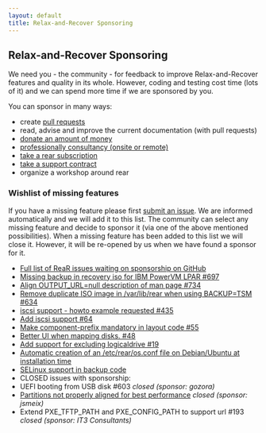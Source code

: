 ```yaml
---
layout: default
title: Relax-and-Recover Sponsoring
---
```

## Relax-and-Recover Sponsoring

We need you - the community - for feedback to improve Relax-and-Recover features and quality in its whole. However, coding and testing cost time (lots of it) and we can spend more time if we are sponsored by you.

You can sponsor in many ways:

 - create [pull requests](https://help.github.com/articles/using-pull-requests/)
 - read, advise and improve the current documentation (with pull requests)
 - [donate an amount of money](https://www.paypal.com/cgi-bin/webscr?item_name=Donation+to+Relax+and+Recover&cmd=_donations&business=gratien.dhaese%40gmail.com)
 - [professionally consultancy (onsite or remote)](http://relax-and-recover.org/development/)
 - [take a rear subscription](http://www.it3.be/rear-support/)
 - [take a support contract](http://www.it3.be/rear-support/)
 - organize a workshop around rear

### Wishlist of missing features

If you have a missing feature please first [submit an issue](https://github.com/rear/rear/issues). We are informed automatically and we will add it to this list. The community can select any missing feature and decide to sponsor it (via one of the above mentioned possibilities). When a missing feature has been added to this list we will close it. However, it will be re-opened by us when we have found a sponsor for it.

 - [Full list of ReaR issues waiting on sponsorship on GitHub](https://github.com/rear/rear/issues?q=is%3Aopen+is%3Aissue+label%3A%22needs+sponsorship%22)
 - [Missing backup in recovery iso for IBM PowerVM LPAR #697](https://github.com/rear/rear/issues/697)
 - [Align OUTPUT_URL=null description of man page #734](https://github.com/rear/rear/issues/734)
 - [Remove duplicate ISO image in /var/lib/rear when using BACKUP=TSM #634](https://github.com/rear/rear/issues/634)
 - [iscsi support - howto example requested #435](https://github.com/rear/rear/issues/435)
 - [Add iscsi support #64](https://github.com/rear/rear/issues/64)
 - [Make component-prefix mandatory in layout code #55](https://github.com/rear/rear/issues/55)
 - [Better UI when mapping disks. #48](https://github.com/rear/rear/issues/48)
 - [Add support for excluding logicaldrive #19](https://github.com/rear/rear/issues/19)
 - [Automatic creation of an /etc/rear/os.conf file on Debian/Ubuntu at installation time](//github.com/rear/rear/issues/468)
 - [SELinux support in backup code](https://github.com/rear/rear/issues/44)
 - CLOSED issues with sponsorship:
 - UEFI booting from USB disk #603 *closed (sponsor: gozora)*
 - [Partitions not properly aligned for best performance](https://github.com/rear/rear/issues/102) *closed (sponsor: jsmeix)*
 - Extend PXE_TFTP_PATH and PXE_CONFIG_PATH to support url #193 *closed (sponsor: IT3 Consultants)*


